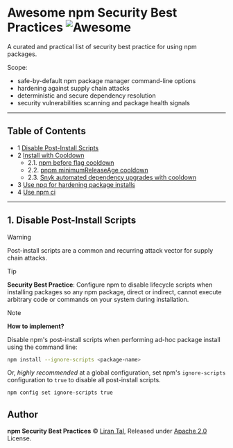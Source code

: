 # Awesome npm Security Best Practices ![Awesome](https://cdn.rawgit.com/sindresorhus/awesome/d7305f38d29fed78fa85652e3a63e154dd8e8829/media/badge.svg)

A curated and practical list of security best practice for using npm packages.

Scope:
- safe-by-default npm package manager command-line options
- hardening against supply chain attacks
- deterministic and secure dependency resolution
- security vulnerabilities scanning and package health signals

---

## Table of Contents

- 1 [Disable Post-Install Scripts](#1-disable-post-install-scripts)
- 2 [Install with Cooldown](#2-install-with-cooldown)
  - 2.1. [npm before flag cooldown](#21-npm-before-flag-cooldown)
  - 2.2. [pnpm minimumReleaseAge cooldown](#22-pnpm-minimumreleaseage-cooldown)
  - 2.3. [Snyk automated dependency upgrades with cooldown](#23-snyk-automated-dependency-upgrades-with-cooldown)
- 3 [Use npq for hardening package installs](#3-use-npq-for-hardening-package-installs)
- 4 [Use npm ci](#4-use-npm-ci)

---

## 1. Disable Post-Install Scripts

> [!WARNING]
> Post-install scripts are a common and recurring attack vector for supply chain attacks.
>

> [!TIP]
> **Security Best Practice**: Configure npm to disable lifecycle scripts when installing packages so any npm package, direct or indirect, cannot execute arbitrary code or commands on your system during installation.

> [!NOTE]
> **How to implement?**
> 
> Disable npm's post-install scripts when performing ad-hoc package install using the command line:
> ```bash
> npm install --ignore-scripts <package-name>
> ```
> Or, *highly recommended* at a global configuration, set npm's `ignore-scripts` configuration to `true` to disable all post-install scripts.
> ```bash
> npm config set ignore-scripts true
> ```


## Author

**npm Security Best Practices** © [Liran Tal](https://github.com/lirantal), Released under [Apache 2.0](./LICENSE) License.
